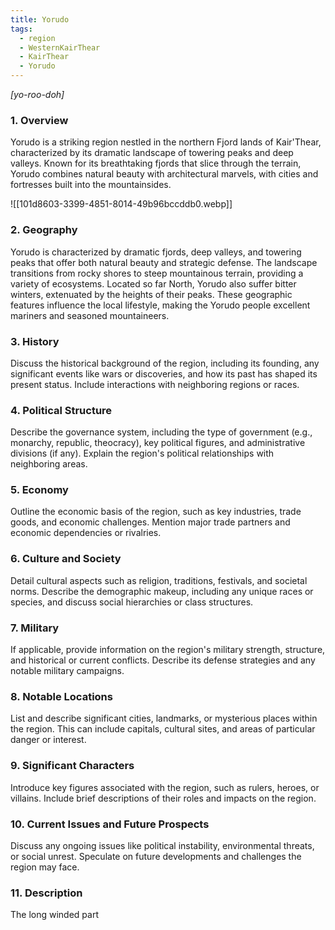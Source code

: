 ```yaml
---
title: Yorudo
tags:
  - region
  - WesternKairThear
  - KairThear
  - Yorudo
---
```

*[yo-roo-doh]*
### 1. **Overview**

Yorudo is a striking region nestled in the northern Fjord lands of Kair'Thear, characterized by its dramatic landscape of towering peaks and deep valleys. Known for its breathtaking fjords that slice through the terrain, Yorudo combines natural beauty with architectural marvels, with cities and fortresses built into the mountainsides.

![[101d8603-3399-4851-8014-49b96bccddb0.webp]]
### 2. **Geography**

Yorudo is characterized by dramatic fjords, deep valleys, and towering peaks that offer both natural beauty and strategic defense. The landscape transitions from rocky shores to steep mountainous terrain, providing a variety of ecosystems. Located so far North, Yorudo also suffer bitter winters, extenuated by the heights of their peaks. These geographic features influence the local lifestyle, making the Yorudo people excellent mariners and seasoned mountaineers.

### 3. **History**

Discuss the historical background of the region, including its founding, any significant events like wars or discoveries, and how its past has shaped its present status. Include interactions with neighboring regions or races.

### 4. **Political Structure**

Describe the governance system, including the type of government (e.g., monarchy, republic, theocracy), key political figures, and administrative divisions (if any). Explain the region's political relationships with neighboring areas.

### 5. **Economy**

Outline the economic basis of the region, such as key industries, trade goods, and economic challenges. Mention major trade partners and economic dependencies or rivalries.

### 6. **Culture and Society**

Detail cultural aspects such as religion, traditions, festivals, and societal norms. Describe the demographic makeup, including any unique races or species, and discuss social hierarchies or class structures.

### 7. **Military**

If applicable, provide information on the region's military strength, structure, and historical or current conflicts. Describe its defense strategies and any notable military campaigns.

### 8. **Notable Locations**

List and describe significant cities, landmarks, or mysterious places within the region. This can include capitals, cultural sites, and areas of particular danger or interest.

### 9. **Significant Characters**

Introduce key figures associated with the region, such as rulers, heroes, or villains. Include brief descriptions of their roles and impacts on the region.

### 10. **Current Issues and Future Prospects**

Discuss any ongoing issues like political instability, environmental threats, or social unrest. Speculate on future developments and challenges the region may face.

### 11. **Description**

The long winded part


